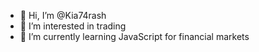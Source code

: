 - 👋 Hi, I’m @Kia74rash
- 👀 I’m interested in trading 
- 🌱 I’m currently learning JavaScript for financial markets

<!---
Kia74rash/Kia74rash is a ✨ special ✨ repository because its `README.md` (this file) appears on your GitHub profile.
You can click the Preview link to take a look at your changes.
--->
